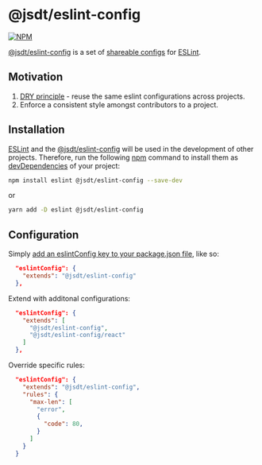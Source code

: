 @jsdt/eslint-config
===================
[![NPM](https://img.shields.io/npm/l/@jsdt/eslint-config)](LICENSE)

[@jsdt/eslint-config](https://github.com/jsdevtools/jsdevtools/tree/master/packages/configs/eslint-config) is a set of [shareable configs](https://eslint.org/docs/developer-guide/shareable-configs) for [ESLint](https://eslint.org/).

Motivation
------------
1. [DRY principle](https://en.wikipedia.org/wiki/Don%27t_repeat_yourself) - reuse the same eslint configurations across projects.
2. Enforce a consistent style amongst contributors to a project.

Installation
------------
[ESLint](https://eslint.org/) and the [@jsdt/eslint-config](https://github.com/jsdevtools/jsdevtools/tree/master/packages/configs/eslint-config) will be used in the development of other projects. Therefore, run the following [npm](https://docs.npmjs.com/about-npm/) command to install them as [devDependencies](https://docs.npmjs.com/files/package.json#devdependencies) of your project:

```bash
npm install eslint @jsdt/eslint-config --save-dev
```
or
```bash
yarn add -D eslint @jsdt/eslint-config
```

Configuration
-------------
Simply [add an eslintConfig key to your package.json file](https://eslint.org/docs/user-guide/configuring), like so:
```json
  "eslintConfig": {
    "extends": "@jsdt/eslint-config"
  },
```
Extend with additonal configurations:
```json
  "eslintConfig": {
    "extends": [
      "@jsdt/eslint-config",
      "@jsdt/eslint-config/react"
    ]
  },
```
Override specific rules:
```json
  "eslintConfig": {
    "extends": "@jsdt/eslint-config",
    "rules": {
      "max-len": [
        "error",
        {
          "code": 80,
        }
      ]
    }
  }
```
